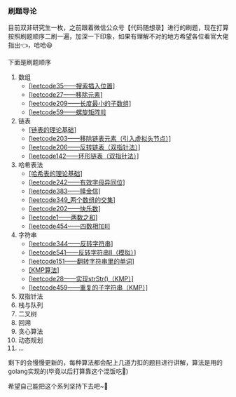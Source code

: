 ### 刷题导论

目前双非研究生一枚，之前跟着微信公众号【代码随想录】进行的刷题，现在打算按照刷题顺序二刷一遍，加深一下印象，如果有理解不对的地方希望各位看官大佬指出:point_left:，哈哈:laughing:

下面是刷题顺序

1. 数组
   - [[leetcode35——搜索插入位置]](https://www.cnblogs.com/zmk-c/p/14364877.html)
   - [[leetcode27——移除元素]](https://www.cnblogs.com/zmk-c/p/14370030.html)
   - [[leetcode209——长度最小的子数组]](https://www.cnblogs.com/zmk-c/p/14373306.html)
   - [[leetcode59——螺旋矩阵II]](https://www.cnblogs.com/zmk-c/p/14379352.html)
2. 链表
   - [[链表的理论基础]](https://www.cnblogs.com/zmk-c/p/14381423.html)
   - [[leetcode203——移除链表元素（引入虚拟头节点）]](https://www.cnblogs.com/zmk-c/p/14386950.html)
   - [[leetcode206——反转链表（双指针法）]](https://www.cnblogs.com/zmk-c/p/14390003.html)
   - [[leetcode142——环形链表（双指针法）]](https://www.cnblogs.com/zmk-c/p/14393976.html)
3. 哈希表法
   - [[哈希表的理论基础]](https://www.cnblogs.com/zmk-c/p/14396613.html)
   - [[leetcode242——有效字母异同位]](https://www.cnblogs.com/zmk-c/p/14398019.html)
   - [[leetcode383——赎金信]](https://www.cnblogs.com/zmk-c/p/14399460.html)
   - [[leetcode349_两个数组的交集]](https://www.cnblogs.com/zmk-c/p/14401011.html)
   - [[leetcode202——快乐数]](https://www.cnblogs.com/zmk-c/p/14403039.html)
   - [[leetcode1——两数之和]](https://www.cnblogs.com/zmk-c/p/14404271.html)
   - [[leetcode454——四数相加II]](https://www.cnblogs.com/zmk-c/p/14404279.html)
4. 字符串
   - [[leetcode344——反转字符串]](https://www.cnblogs.com/zmk-c/p/14406933.html)
   - [[leetcode541——反转字符串II（模拟）]](https://www.cnblogs.com/zmk-c/p/14406983.html)
   - [[leetcode151——翻转字符串里的单词]](https://www.cnblogs.com/zmk-c/p/14407077.html)
   - [[KMP算法]](https://www.cnblogs.com/zmk-c/p/14409513.html)
   - [[leetcode28——实现strStr()（KMP）]](https://www.cnblogs.com/zmk-c/p/14411448.html)
   - [[leetcode459——重复的子字符串（KMP）]](https://www.cnblogs.com/zmk-c/p/14416911.html)
5. 双指针法
6. 栈与队列
7. 二叉树
8. 回溯
9. 贪心算法
10. 动态规划
11. ...

剩下的会慢慢更新的，每种算法都会配上几道力扣的题目进行讲解，算法是用的golang实现的(毕竟以后打算靠这个混饭吃:rice:)

希望自己能把这个系列坚持下去吧~:beers:

